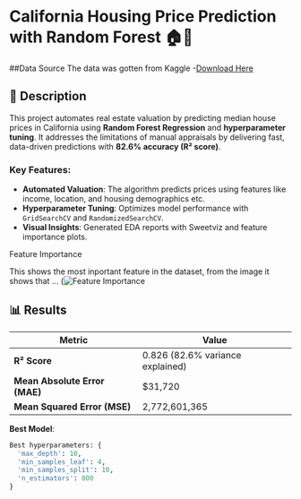 # California Housing Price Prediction with Random Forest 🏠🌲

##Data Source
The data was gotten from Kaggle
-[Download Here](https://www.kaggle.com/datasets/camnugent/california-housing-prices)

## 📝 Description  
This project automates real estate valuation by predicting median house prices in California using **Random Forest Regression** and **hyperparameter tuning**. It addresses the limitations of manual appraisals by delivering fast, data-driven predictions with **82.6% accuracy (R² score)**.  

### Key Features:
- **Automated Valuation**: The algorithm predicts prices using features like income, location, and housing demographics etc.
- **Hyperparameter Tuning**: Optimizes model performance with `GridSearchCV` and `RandomizedSearchCV`.
- **Visual Insights**: Generated EDA reports with Sweetviz and feature importance plots.

Feature Importance

This shows the most inportant feature in the dataset, from the image it shows that ...
(![Feature Importance](https://github.com/user-attachments/assets/775115f8-4f91-4e99-ad7b-f73744fedffc)


## 📊 Results  
| Metric               | Value                     |
|----------------------|---------------------------|
| **R² Score**         | 0.826 (82.6% variance explained) |
| **Mean Absolute Error (MAE)** | $31,720          |
| **Mean Squared Error (MSE)**  | 2,772,601,365    |

**Best Model**:  
```python
Best hyperparameters: {
  'max_depth': 10,
  'min_samples_leaf': 4,
  'min_samples_split': 10,
  'n_estimators': 800
}
